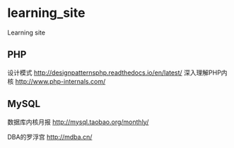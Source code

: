 # learning_site
Learning site
## PHP
  设计模式 http://designpatternsphp.readthedocs.io/en/latest/
  深入理解PHP内核 http://www.php-internals.com/
## MySQL
  数据库内核月报 http://mysql.taobao.org/monthly/
  
  DBA的罗浮宫 http://mdba.cn/
